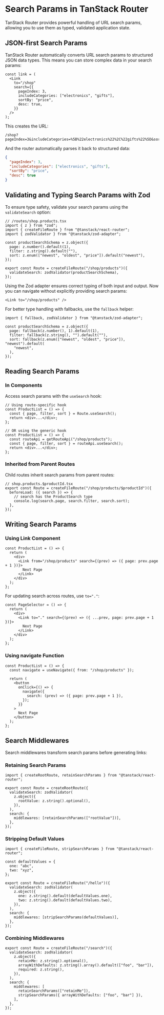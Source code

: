 # Search Params in TanStack Router

TanStack Router provides powerful handling of URL search params, allowing you to use them as typed, validated application state.

## JSON-first Search Params

TanStack Router automatically converts URL search params to structured JSON data types. This means you can store complex data in your search params:

```tsx
const link = (
  <Link
    to="/shop"
    search={{
      pageIndex: 3,
      includeCategories: ["electronics", "gifts"],
      sortBy: "price",
      desc: true,
    }}
  />
);
```

This creates the URL:

```
/shop?pageIndex=3&includeCategories=%5B%22electronics%22%2C%22gifts%22%5D&sortBy=price&desc=true
```

And the router automatically parses it back to structured data:

```json
{
  "pageIndex": 3,
  "includeCategories": ["electronics", "gifts"],
  "sortBy": "price",
  "desc": true
}
```

## Validating and Typing Search Params with Zod

To ensure type safety, validate your search params using the `validateSearch` option:

```tsx
// /routes/shop.products.tsx
import { z } from "zod";
import { createFileRoute } from "@tanstack/react-router";
import { zodValidator } from "@tanstack/zod-adapter";

const productSearchSchema = z.object({
  page: z.number().default(1),
  filter: z.string().default(""),
  sort: z.enum(["newest", "oldest", "price"]).default("newest"),
});

export const Route = createFileRoute("/shop/products")({
  validateSearch: zodValidator(productSearchSchema),
});
```

Using the Zod adapter ensures correct typing of both input and output. Now you can navigate without explicitly providing search params:

```tsx
<Link to="/shop/products" />
```

For better type handling with fallbacks, use the `fallback` helper:

```tsx
import { fallback, zodValidator } from "@tanstack/zod-adapter";

const productSearchSchema = z.object({
  page: fallback(z.number(), 1).default(1),
  filter: fallback(z.string(), "").default(""),
  sort: fallback(z.enum(["newest", "oldest", "price"]), "newest").default(
    "newest",
  ),
});
```

## Reading Search Params

### In Components

Access search params with the `useSearch` hook:

```tsx
// Using route-specific hook
const ProductList = () => {
  const { page, filter, sort } = Route.useSearch();
  return <div>...</div>;
};

// OR using the generic hook
const ProductList = () => {
  const routeApi = getRouteApi("/shop/products");
  const { page, filter, sort } = routeApi.useSearch();
  return <div>...</div>;
};
```

### Inherited from Parent Routes

Child routes inherit search params from parent routes:

```tsx
// shop.products.$productId.tsx
export const Route = createFileRoute("/shop/products/$productId")({
  beforeLoad: ({ search }) => {
    // search has the ProductSearch type
    console.log(search.page, search.filter, search.sort);
  },
});
```

## Writing Search Params

### Using Link Component

```tsx
const ProductList = () => {
  return (
    <div>
      <Link from="/shop/products" search={(prev) => ({ page: prev.page + 1 })}>
        Next Page
      </Link>
    </div>
  );
};
```

For updating search across routes, use `to="."`:

```tsx
const PageSelector = () => {
  return (
    <div>
      <Link to="." search={(prev) => ({ ...prev, page: prev.page + 1 })}>
        Next Page
      </Link>
    </div>
  );
};
```

### Using navigate Function

```tsx
const ProductList = () => {
  const navigate = useNavigate({ from: "/shop/products" });

  return (
    <button
      onClick={() => {
        navigate({
          search: (prev) => ({ page: prev.page + 1 }),
        });
      }}
    >
      Next Page
    </button>
  );
};
```

## Search Middlewares

Search middlewares transform search params before generating links:

### Retaining Search Params

```tsx
import { createRootRoute, retainSearchParams } from "@tanstack/react-router";

export const Route = createRootRoute({
  validateSearch: zodValidator(
    z.object({
      rootValue: z.string().optional(),
    }),
  ),
  search: {
    middlewares: [retainSearchParams(["rootValue"])],
  },
});
```

### Stripping Default Values

```tsx
import { createFileRoute, stripSearchParams } from "@tanstack/react-router";

const defaultValues = {
  one: "abc",
  two: "xyz",
};

export const Route = createFileRoute("/hello")({
  validateSearch: zodValidator(
    z.object({
      one: z.string().default(defaultValues.one),
      two: z.string().default(defaultValues.two),
    }),
  ),
  search: {
    middlewares: [stripSearchParams(defaultValues)],
  },
});
```

### Combining Middlewares

```tsx
export const Route = createFileRoute("/search")({
  validateSearch: zodValidator(
    z.object({
      retainMe: z.string().optional(),
      arrayWithDefaults: z.string().array().default(["foo", "bar"]),
      required: z.string(),
    }),
  ),
  search: {
    middlewares: [
      retainSearchParams(["retainMe"]),
      stripSearchParams({ arrayWithDefaults: ["foo", "bar"] }),
    ],
  },
});
```
